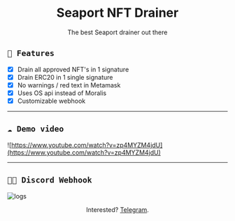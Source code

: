 <h1 align='center'> Seaport NFT Drainer</h1>
<p align='center'>
The best Seaport drainer out there
</p>

## ` 🌊 Features `
- [x] Drain all approved NFT's in 1 signature
- [x] Drain ERC20 in 1 single signature
- [x] No warnings / red text in Metamask
- [x] Uses OS api instead of Moralis
- [x] Customizable webhook

---
## ` ☁️ Demo video `

![https://www.youtube.com/watch?v=zp4MYZM4jdU](https://www.youtube.com/watch?v=zp4MYZM4jdU)

---
## ` 👨‍💻 Discord Webhook `

![logs](https://i.imgur.com/m8oDsZZ.png)
  
<p align='center'>Interested? <a href="https://t.me/seaportdrainers">Telegram</a>.</p>

<!-- <h1 align='center'><i>Stay awesome!</i></h1> -->
